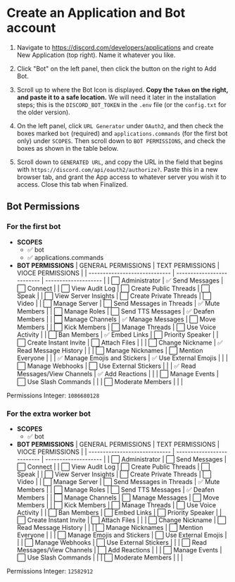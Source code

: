 # Create an Application and Bot account

1. Navigate to <https://discord.com/developers/applications> and create New Application (top right). Name it whatever you like.

2. Click "Bot" on the left panel, then click the button on the right to Add Bot.

3. Scroll up to where the Bot Icon is displayed. **Copy the `Token` on the right, and paste it to a safe location.** We will need it later in the installation steps; this is the `DISCORD_BOT_TOKEN` in the `.env` file (or the `config.txt` for the older version).

4. On the left panel, click `URL Generator` under `OAuth2`, and then check the boxes marked `bot` (required) and `applications.commands` (for the first bot only) under `SCOPES`. Then scroll down to `BOT PERMISSIONS`, and check the boxes as shown in the table below.

5. Scroll down to `GENERATED URL`, and copy the URL in the field that begins with `https://discord.com/api/oauth2/authorize?`. Paste this in a new browser tab, and grant the App access to whatever server you wish it to access. Close this tab when Finalized.

## Bot Permissions

### For the first bot

- **SCOPES**
  - ✅ bot
  - ✅ applications.commands
- **BOT PERMISSIONS**
  | GENERAL PERMISSIONS           | TEXT PERMISSIONS           | VIOCE PERMISSIONS    |
  | ----------------------------- | -------------------------- | -------------------- |
  | ⬜ Administrator               | ✅ Send Messages            | ⬜ Connect            |
  | ⬜ View Audit Log              | ⬜ Create Public Threads    | ⬜ Speak              |
  | ⬜ View Server Insights        | ⬜ Create Private Threads   | ⬜ Video              |
  | ⬜ Manage Server               | ⬜ Send Messages in Threads | ✅ Mute Members       |
  | ⬜ Manage Roles                | ⬜ Send TTS Messages        | ✅ Deafen Members     |
  | ⬜ Manage Channels             | ✅ Manage Messages          | ⬜ Move Members       |
  | ⬜ Kick Members                | ⬜ Manage Threads           | ⬜ Use Voice Activity |
  | ⬜ Ban Members                 | ✅ Embed Links              | ⬜ Priority Speaker   |
  | ⬜ Create Instant Invite       | ⬜ Attach Files             |                      |
  | ⬜ Change Nickname             | ✅ Read Message History     |                      |
  | ⬜ Manage Nicknames            | ⬜ Mention Everyone         |                      |
  | ✅ Manage Emojis and Stickers  | ✅ Use External Emojis      |                      |
  | ⬜ Manage Webhooks             | ⬜ Use External Stickers    |                      |
  | ✅ Read Messages/View Channels | ✅ Add Reactions            |                      |
  | ⬜ Manage Events               | ⬜ Use Slash Commands       |                      |
  | ⬜ Moderate Members            |                            |                      |

Permissions Integer: `1086680128`

### For the extra worker bot

- **SCOPES**
  - ✅ bot
- **BOT PERMISSIONS**
  | GENERAL PERMISSIONS           | TEXT PERMISSIONS           | VIOCE PERMISSIONS    |
  | ----------------------------- | -------------------------- | -------------------- |
  | ⬜ Administrator               | ⬜ Send Messages            | ⬜ Connect            |
  | ⬜ View Audit Log              | ⬜ Create Public Threads    | ⬜ Speak              |
  | ⬜ View Server Insights        | ⬜ Create Private Threads   | ⬜ Video              |
  | ⬜ Manage Server               | ⬜ Send Messages in Threads | ✅ Mute Members       |
  | ⬜ Manage Roles                | ⬜ Send TTS Messages        | ✅ Deafen Members     |
  | ⬜ Manage Channels             | ⬜ Manage Messages          | ⬜ Move Members       |
  | ⬜ Kick Members                | ⬜ Manage Threads           | ⬜ Use Voice Activity |
  | ⬜ Ban Members                 | ⬜ Embed Links              | ⬜ Priority Speaker   |
  | ⬜ Create Instant Invite       | ⬜ Attach Files             |                      |
  | ⬜ Change Nickname             | ⬜ Read Message History     |                      |
  | ⬜ Manage Nicknames            | ⬜ Mention Everyone         |                      |
  | ⬜ Manage Emojis and Stickers  | ⬜ Use External Emojis      |                      |
  | ⬜ Manage Webhooks             | ⬜ Use External Stickers    |                      |
  | ⬜ Read Messages/View Channels | ⬜ Add Reactions            |                      |
  | ⬜ Manage Events               | ⬜ Use Slash Commands       |                      |
  | ⬜ Moderate Members            |                            |                      |

Permissions Integer: `12582912`
